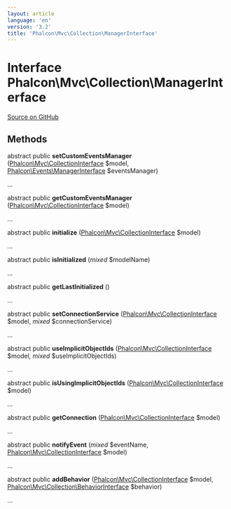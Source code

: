 ```yaml
---
layout: article
language: 'en'
version: '3.2'
title: 'Phalcon\Mvc\Collection\ManagerInterface'
---
```

# Interface **Phalcon\Mvc\Collection\ManagerInterface**

<a href="https://github.com/phalcon/cphalcon/tree/v3.2.0/phalcon/mvc/collection/managerinterface.zep" class="btn btn-default btn-sm">Source on GitHub</a>

## Methods
abstract public  **setCustomEventsManager** ([Phalcon\Mvc\CollectionInterface](/3.2/en/api/Phalcon_Mvc_CollectionInterface) $model, [Phalcon\Events\ManagerInterface](/3.2/en/api/Phalcon_Events_ManagerInterface) $eventsManager)

...


abstract public  **getCustomEventsManager** ([Phalcon\Mvc\CollectionInterface](/3.2/en/api/Phalcon_Mvc_CollectionInterface) $model)

...


abstract public  **initialize** ([Phalcon\Mvc\CollectionInterface](/3.2/en/api/Phalcon_Mvc_CollectionInterface) $model)

...


abstract public  **isInitialized** (*mixed* $modelName)

...


abstract public  **getLastInitialized** ()

...


abstract public  **setConnectionService** ([Phalcon\Mvc\CollectionInterface](/3.2/en/api/Phalcon_Mvc_CollectionInterface) $model, *mixed* $connectionService)

...


abstract public  **useImplicitObjectIds** ([Phalcon\Mvc\CollectionInterface](/3.2/en/api/Phalcon_Mvc_CollectionInterface) $model, *mixed* $useImplicitObjectIds)

...


abstract public  **isUsingImplicitObjectIds** ([Phalcon\Mvc\CollectionInterface](/3.2/en/api/Phalcon_Mvc_CollectionInterface) $model)

...


abstract public  **getConnection** ([Phalcon\Mvc\CollectionInterface](/3.2/en/api/Phalcon_Mvc_CollectionInterface) $model)

...


abstract public  **notifyEvent** (*mixed* $eventName, [Phalcon\Mvc\CollectionInterface](/3.2/en/api/Phalcon_Mvc_CollectionInterface) $model)

...


abstract public  **addBehavior** ([Phalcon\Mvc\CollectionInterface](/3.2/en/api/Phalcon_Mvc_CollectionInterface) $model, [Phalcon\Mvc\Collection\BehaviorInterface](/3.2/en/api/Phalcon_Mvc_Collection_BehaviorInterface) $behavior)

...


